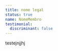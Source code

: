 ```yaml
---
title: nome legal
status: true
name: NomeMembro
testimonial:
  discriminant: false
---
```

testejnjjhj
